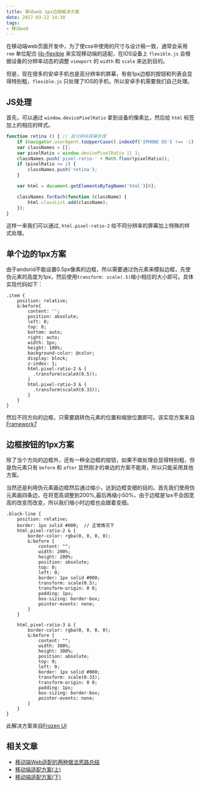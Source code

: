 ```yaml
---
title: 移动web 1px边框解决方案
date: 2017-03-22 14:30
tags:
- 移动web
---
```


在移动端web页面开发中，为了使css中使用的尺寸与设计稿一致，通常会采用 `rem` 单位配合 [lib-flexible](https://github.com/amfe/lib-flexible) 来实现移动端的适配，在IOS设备上 `flexible.js` 会根据设备的分辨率动态的调整 `viewport` 的 `width` 和 `scale` 来达到目的。

但是，现在很多的安卓手机也是高分辨率的屏幕，有些1px边框的按钮和列表会显得特别粗，`flexible.js` 只处理了IOS的手机，所以安卓手机需要我们自己处理。
<!--more-->

## JS处理
首先，可以通过 `window.devicePixelRatio` 拿到设备的像素比，然后给 `html` 标签加上的相应的样式。

```javascript
function retina () { // 高分辨率屏幕处理
    if (navigator.userAgent.toUpperCase().indexOf('IPHONE OS') !== -1) return; // IOS会缩放，不处理
    var classNames = [];
    var pixelRatio = window.devicePixelRatio || 1;
    classNames.push('pixel-ratio-' + Math.floor(pixelRatio));
    if (pixelRatio >= 2) {
        classNames.push('retina');
    }

    var html = document.getElementsByTagName('html')[0];

    classNames.forEach(function (className) {
        html.classList.add(className);
    });
}
```

这样一来我们可以通过, `html.pixel-ratio-2` 给不同分辨率的屏幕加上特殊的样式处理。

## 单个边的1px方案

由于andorid不能设置0.5px像素的边框，所以需要通过伪元素来模拟边框，先使伪元素的高度为1px，然后使用`transform: scale(.5)`缩小相应的大小即可。具体实现代码如下：

```less
.item {
    position: relative;
    &:before{
        content: '';
        position: absolute;
        left: 0;
        top: 0;
        bottom: auto;
        right: auto;
        width: 1px;
        height: 100%;
        background-color: @color;
        display: block;
        z-index: 1;
        html.pixel-ratio-2 & {
          .transform(scaleX(0.5));
        }
        html.pixel-ratio-3 & {
          .transform(scaleX(0.33));
        }
    }
}
```

然后不同方向的边框，只需要跳转伪元素的位置和缩放位置即可。该实现方案来自[Framework7](http://framework7.io/)

## 边框按钮的1px方案

除了当个方向的边框外，还有一种全边框的按钮，如果不做处理会显得特别粗，但是伪元素只有 `before` 和 `after` 显然刚才的单边的方案不能用，所以只能采用其他方案。

当然还是利用伪元素画边框然后通过缩小，达到边框变细的目的。首先我们使用伪元素画四条边，在将宽高调整到200%,最后再缩小50%，由于边框是1px不会因宽高的改变而改变，所以我们缩小时边框也会跟着变细。

```less
.block-line {
    position: relative;
    border: 1px solid #000;  // 正常情况下
    html.pixel-ratio-2 & {
        border-color: rgba(0, 0, 0, 0);
        &:before {
            content: "";
            width: 200%;
            height: 200%;
            position: absolute;
            top: 0;
            left: 0;
            border: 1px solid #000;
            transform: scale(0.5);
            transform-origin: 0 0;
            padding: 1px;
            box-sizing: border-box;
            pointer-events: none;
        }
    }

    html.pixel-ratio-3 & {
        border-color: rgba(0, 0, 0, 0);
        &:before {
            content: "";
            width: 300%;
            height: 300%;
            position: absolute;
            top: 0;
            left: 0;
            border: 1px solid #000;
            transform: scale(0.33);
            transform-origin: 0 0;
            padding: 1px;
            box-sizing: border-box;
            pointer-events: none;
        }
    }
}
```

此解决方案来自[Frozen UI](http://frozenui.github.io/)

## 相关文章

* [移动端Web适配的两种做法思路总结](http://blog.csdn.net/azureternite/article/details/52528380)
* [移动端适配方案(上)](https://github.com/riskers/blog/issues/17)
* [移动端适配方案(下)](https://github.com/riskers/blog/issues/18)


